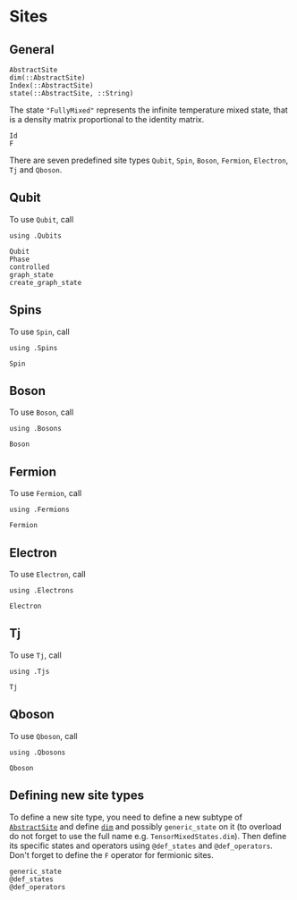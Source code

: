 # Sites

## General

```@docs
AbstractSite
dim(::AbstractSite)
Index(::AbstractSite)
state(::AbstractSite, ::String)
```

The state `"FullyMixed"` represents the infinite temperature mixed state, that is a density matrix proportional to the identity matrix.

```@docs
Id
F
```

There are seven predefined site types `Qubit`, `Spin`, `Boson`, `Fermion`, `Electron`, `Tj` and `Qboson`.

## Qubit

To use `Qubit`, call

    using .Qubits

```@docs
Qubit
Phase
controlled
graph_state
create_graph_state
```

## Spins

To use `Spin`, call

    using .Spins

```@docs
Spin
```

## Boson

To use `Boson`, call

    using .Bosons

```@docs
Boson
```

## Fermion

To use `Fermion`, call

    using .Fermions

```@docs
Fermion
```

## Electron

To use `Electron`, call

    using .Electrons

```@docs
Electron
```

## Tj

To use `Tj`, call

    using .Tjs

```@docs
Tj
```

## Qboson

To use `Qboson`, call

    using .Qbosons

```@docs
Qboson
```

## Defining new site types

To define a new site type, you need to define a new subtype of [`AbstractSite`](@ref) and define [`dim`](@ref) and possibly `generic_state` on it (to overload do not forget to use the full name e.g. `TensorMixedStates.dim`). Then define its specific states and operators using `@def_states` and `@def_operators`.
Don't forget to define the `F` operator for fermionic sites.

```@docs
generic_state
@def_states
@def_operators
```
